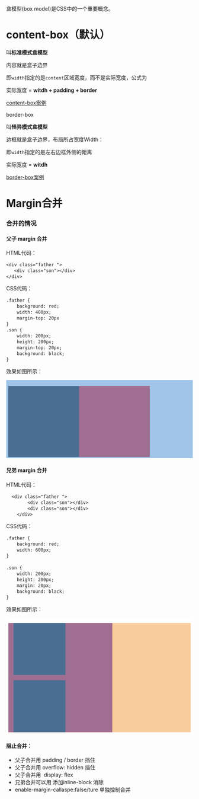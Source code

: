
盒模型(box model)是CSS中的一个重要概念。

#

# content-box（默认）

叫**标准模式盒模型**

内容就是盒子边界

即`width`指定的是`content`区域宽度，而不是实际宽度，公式为

实际宽度 = **witdh + padding + border**

[content-box案例](http://js.jirengu.com/buvoguxusi/2/)

border-box

叫**怪异模式盒模型**

边框就是盒子边界，布局所占宽度Width：

即`width`指定的是左右边框外侧的距离

 实际宽度 = **witdh**

[border-box案例](http://js.jirengu.com/buvoguxusi/2)

# Margin合并

### 合并的情况

#### 父子 margin 合并

HTML代码：

```
<div class="father ">
   <div class="son"></div>
</div>
```
CSS代码：

```
.father {
    background: red;
    width: 400px;
    margin-top: 20px
}
.son {
    width: 200px;
    height: 200px;
    margin-top: 20px;
    background: black;
}
```
效果如图所示：

![](attachments/两个盒模型_002.png)

#### 兄弟 margin 合并

HTML代码：

```
  <div class="father ">
        <div class="son"></div>
        <div class="son"></div>
    </div>
```
CSS代码：

```
.father {
    background: red;
    width: 600px;
}

.son {
    width: 200px;
    height: 200px;
    margin: 20px;
    background: black;
}
```
效果如图所示：

![](attachments/两个盒模型_003.png)

#### 阻止合并：

* 父子合并用 padding / border 挡住
* 父子合并用 overflow: hidden 挡住
* 父子合并用  display: flex
* 兄弟合并可以用 添加inline-block 消除
* enable-margin-callaspe:false/ture 单独控制合并

